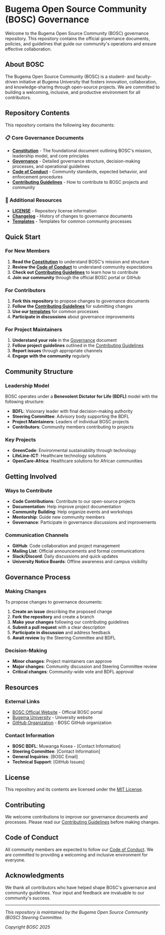 # Bugema Open Source Community (BOSC) Governance

Welcome to the Bugema Open Source Community (BOSC) governance repository. This repository contains the official governance documents, policies, and guidelines that guide our community's operations and ensure effective collaboration.

## About BOSC

The Bugema Open Source Community (BOSC) is a student- and faculty-driven initiative at Bugema University that fosters innovation, collaboration, and knowledge-sharing through open-source projects. We are committed to building a welcoming, inclusive, and productive environment for all contributors.

## Repository Contents

This repository contains the following key documents:

### 📋 Core Governance Documents

- **[Constitution](CONSTITUTION.md)** - The foundational document outlining BOSC's mission, leadership model, and core principles
- **[Governance](GOVERNANCE.md)** - Detailed governance structure, decision-making processes, and operational guidelines
- **[Code of Conduct](CODE_OF_CONDUCT.md)** - Community standards, expected behavior, and enforcement procedures
- **[Contributing Guidelines](CONTRIBUTING.md)** - How to contribute to BOSC projects and community

### 📁 Additional Resources

- **[LICENSE](LICENSE)** - Repository license information
- **[Changelog](CHANGELOG.md)** - History of changes to governance documents
- **[Templates](templates/)** - Templates for common community processes

## Quick Start

### For New Members

1. **Read the [Constitution](CONSTITUTION.md)** to understand BOSC's mission and structure
2. **Review the [Code of Conduct](CODE_OF_CONDUCT.md)** to understand community expectations
3. **Check out [Contributing Guidelines](CONTRIBUTING.md)** to learn how to contribute
4. **Join our community** through the official BOSC portal or GitHub

### For Contributors

1. **Fork this repository** to propose changes to governance documents
2. **Follow the [Contributing Guidelines](CONTRIBUTING.md)** for submitting changes
3. **Use our [templates](templates/)** for common processes
4. **Participate in discussions** about governance improvements

### For Project Maintainers

1. **Understand your role** in the [Governance](GOVERNANCE.md) document
2. **Follow project guidelines** outlined in the [Contributing Guidelines](CONTRIBUTING.md)
3. **Report issues** through appropriate channels
4. **Engage with the community** regularly

## Community Structure

### Leadership Model

BOSC operates under a **Benevolent Dictator for Life (BDFL)** model with the following structure:

- **BDFL**: Visionary leader with final decision-making authority
- **Steering Committee**: Advisory body supporting the BDFL
- **Project Maintainers**: Leaders of individual BOSC projects
- **Contributors**: Community members contributing to projects

### Key Projects

- **GreenCode**: Environmental sustainability through technology
- **LifeLine-ICT**: Healthcare technology solutions
- **OpenCare-Africa**: Healthcare solutions for African communities

## Getting Involved

### Ways to Contribute

- **Code Contributions**: Contribute to our open-source projects
- **Documentation**: Help improve project documentation
- **Community Building**: Help organize events and workshops
- **Mentorship**: Guide new community members
- **Governance**: Participate in governance discussions and improvements

### Communication Channels

- **GitHub**: Code collaboration and project management
- **Mailing List**: Official announcements and formal communications
- **Slack/Discord**: Daily discussions and quick updates
- **University Notice Boards**: Offline awareness and campus visibility

## Governance Process

### Making Changes

To propose changes to governance documents:

1. **Create an issue** describing the proposed change
2. **Fork the repository** and create a branch
3. **Make your changes** following our contributing guidelines
4. **Submit a pull request** with a clear description
5. **Participate in discussion** and address feedback
6. **Await review** by the Steering Committee and BDFL

### Decision-Making

- **Minor changes**: Project maintainers can approve
- **Major changes**: Community discussion and Steering Committee review
- **Critical changes**: Community-wide vote and BDFL approval

## Resources

### External Links

- [BOSC Official Website](https://bosc.bugema.ac.ug) - Official BOSC portal
- [Bugema University](https://www.bugemauniv.ac.ug/) - University website
- [GitHub Organization](https://github.com/BOSC) - BOSC GitHub organization

### Contact Information

- **BOSC BDFL**: Muwanga Kosea - [Contact Information]
- **Steering Committee**: [Contact Information]
- **General Inquiries**: [BOSC Email]
- **Technical Support**: [GitHub Issues]

## License

This repository and its contents are licensed under the [MIT License](LICENSE).

## Contributing

We welcome contributions to improve our governance documents and processes. Please read our [Contributing Guidelines](CONTRIBUTING.md) before making changes.

## Code of Conduct

All community members are expected to follow our [Code of Conduct](CODE_OF_CONDUCT.md). We are committed to providing a welcoming and inclusive environment for everyone.

## Acknowledgments

We thank all contributors who have helped shape BOSC's governance and community guidelines. Your input and feedback are invaluable to our community's success.

---

*This repository is maintained by the Bugema Open Source Community (BOSC) Steering Committee.*

*Copyright BOSC 2025*
